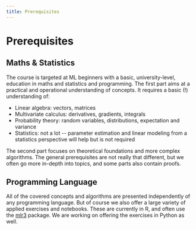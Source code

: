 ```yaml
---
title: Prerequisites
---
```


# Prerequisites

## Maths & Statistics

The course is targeted at ML beginners with a basic, university-level, education in maths and statistics and programming.  The first part aims at a practical and operational understanding of concepts. It requires a basic (!) understanding of: 
- Linear algebra: vectors, matrices
- Multivariate calculus: derivatives, gradients, integrals
- Probability theory: random variables, distributions, expectation and variance
- Statistics: not a lot -- parameter estimation and linear modeling from a statistics perspective will help but is not required

The second part focuses on theoretical foundations and more complex algorithms. The general prerequisites are not really that different, but we often go more in-depth into topics, and some parts also contain proofs. 

## Programming Language

All of the covered concepts and algorithms are presented independently of any programming language. But of course we also offer a large variety of applied exercises and notebooks. These are currently in R, and often use the [mlr3](https://cran.r-project.org/web/packages/mlr3/index.html) package. We are working on offering the exercises in Python as well.
